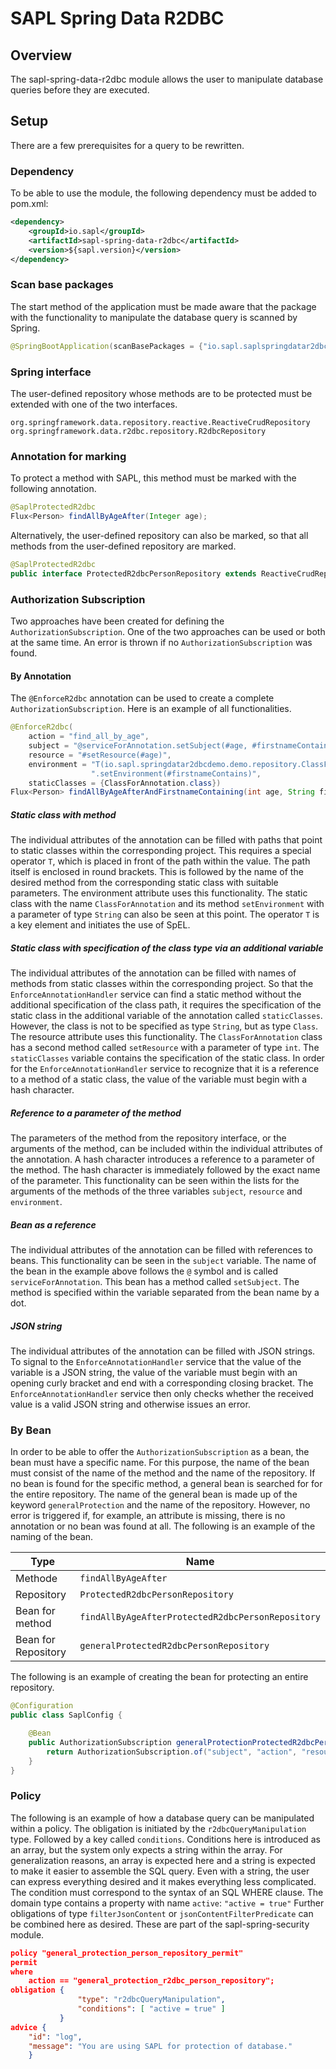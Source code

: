 # SAPL Spring Data R2DBC

## Overview
The sapl-spring-data-r2dbc module allows the user to manipulate database queries before they are executed. 

## Setup

There are a few prerequisites for a query to be rewritten.

### Dependency
To be able to use the module, the following dependency must be added to pom.xml: 

```xml
<dependency>
    <groupId>io.sapl</groupId>
    <artifactId>sapl-spring-data-r2dbc</artifactId>
    <version>${sapl.version}</version>
</dependency>
```


### Scan base packages
The start method of the application must be made aware that the package with the functionality to manipulate the database query is scanned by Spring.

```java
@SpringBootApplication(scanBasePackages = {"io.sapl.saplspringdatar2dbc"})
```


### Spring interface
The user-defined repository whose methods are to be protected must be extended with one of the two interfaces.

```
org.springframework.data.repository.reactive.ReactiveCrudRepository
org.springframework.data.r2dbc.repository.R2dbcRepository
```


### Annotation for marking
To protect a method with SAPL, this method must be marked with the following annotation.

```java
@SaplProtectedR2dbc
Flux<Person> findAllByAgeAfter(Integer age);
```

Alternatively, the user-defined repository can also be marked, so that all methods from the user-defined repository are marked.  

```java
@SaplProtectedR2dbc
public interface ProtectedR2dbcPersonRepository extends ReactiveCrudRepository<Person, Integer>
```


### Authorization Subscription
Two approaches have been created for defining the ``AuthorizationSubscription``. One of the two approaches can be used or both at the same time. An error is thrown if no ``AuthorizationSubscription`` was found. 

#### By Annotation 
The ``@EnforceR2dbc`` annotation can be used to create a complete ``AuthorizationSubscription``. Here is an example of all functionalities.

```java
@EnforceR2dbc(
    action = "find_all_by_age",
    subject = "@serviceForAnnotation.setSubject(#age, #firstnameContains)",
    resource = "#setResource(#age)",
    environment = "T(io.sapl.springdatar2dbcdemo.demo.repository.ClassForAnnotation)" +
                  ".setEnvironment(#firstnameContains)",
    staticClasses = {ClassForAnnotation.class})
Flux<Person> findAllByAgeAfterAndFirstnameContaining(int age, String firstnameContains);
```

##### Static class with method
The individual attributes of the annotation can be filled with paths that point to static classes within the corresponding project. This requires a special operator ``T``, which is placed in front of the path within the value. The path itself is enclosed in round brackets. This is followed by the name of the desired method from the corresponding static class with suitable parameters. The environment attribute uses this functionality. The static class with the name ``ClassForAnnotation`` and its method ``setEnvironment`` with a parameter of type ``String`` can also be seen at this point. The operator ``T`` is a key element and initiates the use of SpEL. 


##### Static class with specification of the class type via an additional variable
The individual attributes of the annotation can be filled with names of methods from static classes within the corresponding project. So that the ``EnforceAnnotationHandler`` service can find a static method without the additional specification of the class path, it requires the specification of the static class in the additional variable of the annotation called ``staticClasses``. However, the class is not to be specified as type ``String``, but as type ``Class``. The resource attribute uses this functionality. The ``ClassForAnnotation`` class has a second method called ``setResource`` with a parameter of type ``int``. The ``staticClasses`` variable contains the specification of the static class. In order for the ``EnforceAnnotationHandler`` service to recognize that it is a reference to a method of a static class, the value of the variable must begin with a hash character.

##### Reference to a parameter of the method
The parameters of the method from the repository interface, or the arguments of the method, can be included within the individual attributes of the annotation. A hash character introduces a reference to a parameter of the method. The hash character is immediately followed by the exact name of the parameter. This functionality can be seen within the lists for the arguments of the methods of the three variables ``subject``, ``resource`` and ``environment``. 


##### Bean as a reference
The individual attributes of the annotation can be filled with references to beans. This functionality can be seen in the ``subject`` variable. The name of the bean in the example above follows the ``@`` symbol and is called ``serviceForAnnotation``. This bean has a method called ``setSubject``. The method is specified within the variable separated from the bean name by a dot. 

##### JSON string
The individual attributes of the annotation can be filled with JSON strings. To signal to the ``EnforceAnnotationHandler`` service that the value of the variable is a JSON string, the value of the variable must begin with an opening curly bracket and end with a corresponding closing bracket. The ``EnforceAnnotationHandler`` service then only checks whether the received value is a valid JSON string and otherwise issues an error.

### By Bean 
In order to be able to offer the ``AuthorizationSubscription`` as a bean, the bean must have a specific name. For this purpose, the name of the bean must consist of the name of the method and the name of the repository. 
If no bean is found for the specific method, a general bean is searched for for the entire repository. The name of the general bean is made up of the keyword ``generalProtection`` and the name of the repository. However, no error is triggered if, for example, an attribute is missing, there is no annotation or no bean was found at all.
The following is an example of the naming of the bean.

| Type                | Name                                                |
| ------------------- | --------------------------------------------------- |
| Methode             | ``findAllByAgeAfter``                               |
| Repository          | ``ProtectedR2dbcPersonRepository``                  |
| Bean for method     | ``findAllByAgeAfterProtectedR2dbcPersonRepository`` |
| Bean for Repository | ``generalProtectedR2dbcPersonRepository``           |


The following is an example of creating the bean for protecting an entire repository.

```java
@Configuration
public class SaplConfig {

    @Bean
    public AuthorizationSubscription generalProtectionProtectedR2dbcPersonRepository() {
        return AuthorizationSubscription.of("subject", "action", "resource", "environment");
    }
}
```

### Policy
The following is an example of how a database query can be manipulated within a policy. The obligation is initiated by the ``r2dbcQueryManipulation`` type. Followed by a key called ``conditions``. Conditions here is introduced as an array, but the system only expects a string within the array. For generalization reasons, an array is expected here and a string is expected to make it easier to assemble the SQL query. Even with a string, the user can express everything desired and it makes everything less complicated. The condition must correspond to the syntax of an SQL WHERE clause. The domain type contains a property with name ``active``: `` "active = true" ``
Further obligations of type ``filterJsonContent`` or ``jsonContentFilterPredicate`` can be combined here as desired. These are part of the sapl-spring-security module. 

```json
policy "general_protection_person_repository_permit"
permit
where
    action == "general_protection_r2dbc_person_repository";
obligation {
               "type": "r2dbcQueryManipulation",
               "conditions": [ "active = true" ]
           }
advice {
    "id": "log",
    "message": "You are using SAPL for protection of database."
    }
```
 
